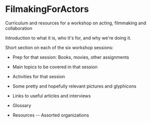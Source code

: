 # FilmakingForActors
Curriculum and resources for a workshop on acting, filmmaking and collaboration

Introduction to what it is, who it's for, and why we're doing it.

Short section on each of the six workshop sessions:
- Prep for that session: Books, movies, other assignments
- Main topics to be covered in that session
- Activities for that session
- Some pretty and hopefully relevant pictures and glyphicons
- Links to useful articles and interviews

- Glossary
- Resources -- Assorted organizations

